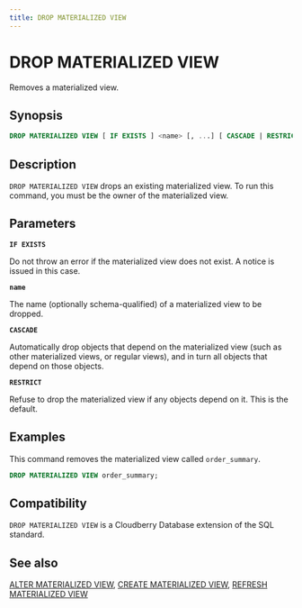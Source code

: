 ```yaml
---
title: DROP MATERIALIZED VIEW
---
```


# DROP MATERIALIZED VIEW

Removes a materialized view.

## Synopsis

```sql
DROP MATERIALIZED VIEW [ IF EXISTS ] <name> [, ...] [ CASCADE | RESTRICT ]
```

## Description

`DROP MATERIALIZED VIEW` drops an existing materialized view. To run this command, you must be the owner of the materialized view.

## Parameters

**`IF EXISTS`**

Do not throw an error if the materialized view does not exist. A notice is issued in this case.

**`name`**

The name (optionally schema-qualified) of a materialized view to be dropped.

**`CASCADE`**

Automatically drop objects that depend on the materialized view (such as other materialized views, or regular views), and in turn all objects that depend on those objects.

**`RESTRICT`**

Refuse to drop the materialized view if any objects depend on it. This is the default.

## Examples

This command removes the materialized view called `order_summary`.

```sql
DROP MATERIALIZED VIEW order_summary;
```

## Compatibility

`DROP MATERIALIZED VIEW` is a Cloudberry Database extension of the SQL standard.

## See also

[ALTER MATERIALIZED VIEW](/docs/sql-stmts/sql-stmt-alter-materialized-view.md), [CREATE MATERIALIZED VIEW](/docs/sql-stmts/sql-stmt-create-materialized-view.md), [REFRESH MATERIALIZED VIEW](/docs/sql-stmts/sql-stmt-refresh-materialized-view.md)
